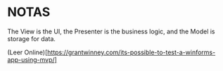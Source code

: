﻿# NOTAS

The View is the UI, the Presenter is the business logic, and the Model is storage for data.

(Leer Online)[https://grantwinney.com/its-possible-to-test-a-winforms-app-using-mvp/]